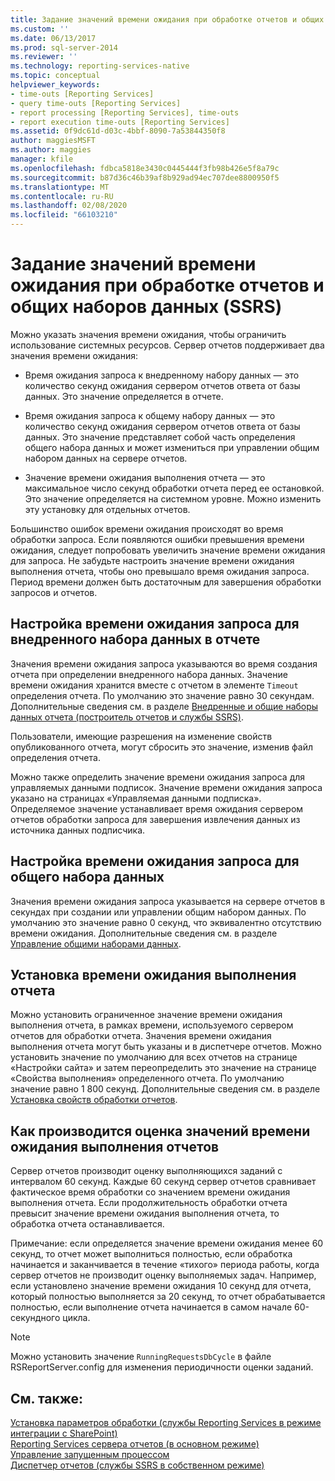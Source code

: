 ```yaml
---
title: Задание значений времени ожидания при обработке отчетов и общих наборов данных (SSRS) | Документы Майкрософт
ms.custom: ''
ms.date: 06/13/2017
ms.prod: sql-server-2014
ms.reviewer: ''
ms.technology: reporting-services-native
ms.topic: conceptual
helpviewer_keywords:
- time-outs [Reporting Services]
- query time-outs [Reporting Services]
- report processing [Reporting Services], time-outs
- report execution time-outs [Reporting Services]
ms.assetid: 0f9dc61d-d03c-4bbf-8090-7a53844350f8
author: maggiesMSFT
ms.author: maggies
manager: kfile
ms.openlocfilehash: fdbca5818e3430c0445444f3fb98b426e5f8a79c
ms.sourcegitcommit: b87d36c46b39af8b929ad94ec707dee8800950f5
ms.translationtype: MT
ms.contentlocale: ru-RU
ms.lasthandoff: 02/08/2020
ms.locfileid: "66103210"
---
```

# <a name="setting-time-out-values-for-report-and-shared-dataset-processing-ssrs"></a>Задание значений времени ожидания при обработке отчетов и общих наборов данных (SSRS)
  Можно указать значения времени ожидания, чтобы ограничить использование системных ресурсов. Сервер отчетов поддерживает два значения времени ожидания:  
  
-   Время ожидания запроса к внедренному набору данных — это количество секунд ожидания сервером отчетов ответа от базы данных. Это значение определяется в отчете.  
  
-   Время ожидания запроса к общему набору данных — это количество секунд ожидания сервером отчетов ответа от базы данных. Это значение представляет собой часть определения общего набора данных и может измениться при управлении общим набором данных на сервере отчетов.  
  
-   Значение времени ожидания выполнения отчета — это максимальное число секунд обработки отчета перед ее остановкой. Это значение определяется на системном уровне. Можно изменить эту установку для отдельных отчетов.  
  
 Большинство ошибок времени ожидания происходят во время обработки запроса. Если появляются ошибки превышения времени ожидания, следует попробовать увеличить значение времени ожидания для запроса. Не забудьте настроить значение времени ожидания выполнения отчета, чтобы оно превышало время ожидания запроса. Период времени должен быть достаточным для завершения обработки запросов и отчетов.  
  
## <a name="setting-a-query-time-out-for-an-embedded-dataset-in-a-report"></a>Настройка времени ожидания запроса для внедренного набора данных в отчете  
 Значения времени ожидания запроса указываются во время создания отчета при определении внедренного набора данных. Значение времени ожидания хранится вместе с отчетом в элементе `Timeout` определения отчета. По умолчанию это значение равно 30 секундам. Дополнительные сведения см. в разделе [Внедренные и общие наборы данных отчета (построитель отчетов и службы SSRS)](../report-data/report-embedded-datasets-and-shared-datasets-report-builder-and-ssrs.md).  
  
 Пользователи, имеющие разрешения на изменение свойств опубликованного отчета, могут сбросить это значение, изменив файл определения отчета.  
  
 Можно также определить значение времени ожидания запроса для управляемых данными подписок. Значение времени ожидания запроса указано на страницах «Управляемая данными подписка». Определяемое значение устанавливает время ожидания сервером отчетов обработки запроса для завершения извлечения данных из источника данных подписчика.  
  
## <a name="setting-a-query-time-out-for-a-shared-dataset"></a>Настройка времени ожидания запроса для общего набора данных  
 Значения времени ожидания запроса указывается на сервере отчетов в секундах при создании или управлении общим набором данных. По умолчанию это значение равно 0 секунд, что эквивалентно отсутствию времени ожидания. Дополнительные сведения см. в разделе [Управление общими наборами данных](../report-data/manage-shared-datasets.md).  
  
## <a name="setting-a-report-execution-time-out"></a>Установка времени ожидания выполнения отчета  
 Можно установить ограниченное значение времени ожидания выполнения отчета, в рамках времени, используемого сервером отчетов для обработки отчета. Значения времени ожидания выполнения отчета могут быть указаны и в диспетчере отчетов. Можно установить значение по умолчанию для всех отчетов на странице «Настройки сайта» и затем переопределить это значение на странице «Свойства выполнения» определенного отчета. По умолчанию значение равно 1 800 секунд. Дополнительные сведения см. в разделе [Установка свойств обработки отчетов](set-report-processing-properties.md).  
  
## <a name="how-report-execution-time-out-values-are-evaluated"></a>Как производится оценка значений времени ожидания выполнения отчетов  
 Сервер отчетов производит оценку выполняющихся заданий с интервалом 60 секунд. Каждые 60 секунд сервер отчетов сравнивает фактическое время обработки со значением времени ожидания выполнения отчета. Если продолжительность обработки отчета превысит значение времени ожидания выполнения отчета, то обработка отчета останавливается.  
  
 Примечание: если определяется значение времени ожидания менее 60 секунд, то отчет может выполниться полностью, если обработка начинается и заканчивается в течение «тихого» периода работы, когда сервер отчетов не производит оценку выполняемых задач. Например, если установлено значение времени ожидания 10 секунд для отчета, который полностью выполняется за 20 секунд, то отчет обрабатывается полностью, если выполнение отчета начинается в самом начале 60-секундного цикла.  
  
> [!NOTE]  
>  Можно установить значение `RunningRequestsDbCycle` в файле RSReportServer.config для изменения периодичности оценки заданий.  
  
## <a name="see-also"></a>См. также:  
 [Установка параметров обработки (службы Reporting Services в режиме интеграции с SharePoint)](../set-processing-options-reporting-services-in-sharepoint-integrated-mode.md)   
 [Reporting Services сервера отчетов &#40;в основном режиме&#41;](reporting-services-report-server-native-mode.md)   
 [Управление запущенным процессом](../subscriptions/manage-a-running-process.md)   
 [Диспетчер отчетов (службы SSRS в собственном режиме)](../report-manager-ssrs-native-mode.md)  
  
  
